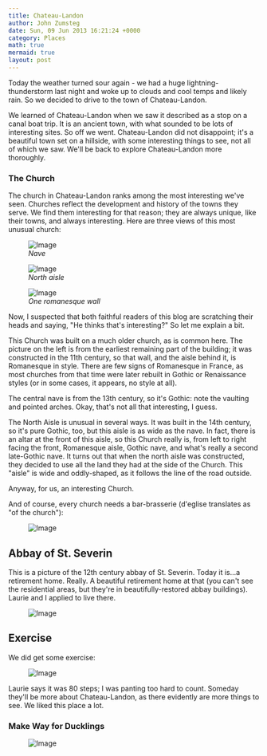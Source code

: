 ```yaml
---
title: Chateau-Landon
author: John Zumsteg
date: Sun, 09 Jun 2013 16:21:24 +0000
category: Places
math: true
mermaid: true
layout: post
---
```

Today the weather turned sour again - we had a huge lightning-thunderstorm last night and woke up to clouds and cool temps and likely rain. So we decided to drive to the town of Chateau-Landon.

We learned of Chateau-Landon when we saw it described as a stop on a canal boat trip. It is an ancient town, with what sounded to be lots of interesting sites. So off we went. Chateau-Landon did not disappoint; it's a beautiful town set on a hillside, with some interesting things to see, not all of which we saw. We'll be back to explore Chateau-Landon more thoroughly.
### The Church ###
The church in Chateau-Landon ranks among the most interesting we've seen. Churches reflect the development and history of the towns they serve. We find them interesting for that reason; they are always unique, like their towns, and always interesting. Here are three views of this most unusual church:
<figure class = "">
	<img src="{{ "/assets/images/2013/06/church-nave.jpg" | prepend: site.baseurl  }}" alt="Image" />
	<figcaption><em>Nave</em></figcaption>
</figure>

<figure class = "">
	<img src="{{ "/assets/images/2013/06/church-north-aisle.jpg" | prepend: site.baseurl  }}" alt="Image" />
	<figcaption><em>North aisle</em></figcaption>
</figure>

<figure class = "">
	<img src="{{ "/assets/images/2013/06/church-romanesque-wall.jpg" | prepend: site.baseurl  }}" alt="Image" />
	<figcaption><em>One romanesque wall</em></figcaption>
</figure>



Now, I suspected that both faithful readers of this blog are scratching their heads and saying, "He thinks that's interesting?" So let me explain a bit.

This Church was built on a much older church, as is common here. The picture on the left is from the earliest remaining part of the building; it was constructed in the 11th century, so that wall, and the aisle behind it, is Romanesque in style. There are few signs of Romanesque in France, as most churches from that time were later rebuilt in Gothic or Renaissance styles (or in some cases, it appears, no style at all).

The central nave is from the 13th century, so it's Gothic: note the vaulting and pointed arches. Okay, that's not all that interesting, I guess.

The North Aisle is unusual in several ways. It was built in the 14th century, so it's pure Gothic, too, but this aisle is as wide as the nave. In fact, there is an altar at the front of this aisle, so this Church really is, from left to right facing the front, Romanesque aisle, Gothic nave, and what's really a second late-Gothic nave. It turns out that when the north aisle was constructed, they decided to use all the land they had at the side of the Church. This "aisle" is wide and oddly-shaped, as it follows the line of the road outside.

Anyway, for us, an interesting Church.

And of course, every church needs a bar-brasserie (d'eglise translates as "of the church"): 
<figure class = "portrait">
	<img src="{{"/assets/images/2013/06/Bar-church.jpg" | prepend: site.baseurl  }}" alt="Image" />
	<figcaption></figcaption>
</figure>


<h2>Abbay of St. Severin</h2>
This is a picture of the 12th century abbay of St. Severin. Today it is...a retirement home. Really. A beautiful retirement home at that (you can't see the residential areas, but they're in beautifully-restored abbay buildings). Laurie and I applied to live there.

<figure class = "portrait">
	<img src="{{"/assets/images/2013/06/Retirement-home.jpg" | prepend: site.baseurl  }}" alt="Image" />
	<figcaption></figcaption>
</figure>


<h2>Exercise</h2>
We did get some exercise:

<figure class = "portrait">
	<img src="{{"/assets/images/2013/06/Stairs.jpg" | prepend: site.baseurl  }}" alt="Image" />
	<figcaption></figcaption>
</figure>



Laurie says it was 80 steps; I was panting too hard to count. Someday they'll be more about Chateau-Landon, as there evidently are more things to see. We liked this place a lot.
<h3>Make Way for Ducklings</h3>
<figure class = "landscape">
	<img src="{{"/assets/images/2013/06/Ducks.jpg" | prepend: site.baseurl  }}" alt="Image" />
	<figcaption></figcaption>
</figure>



